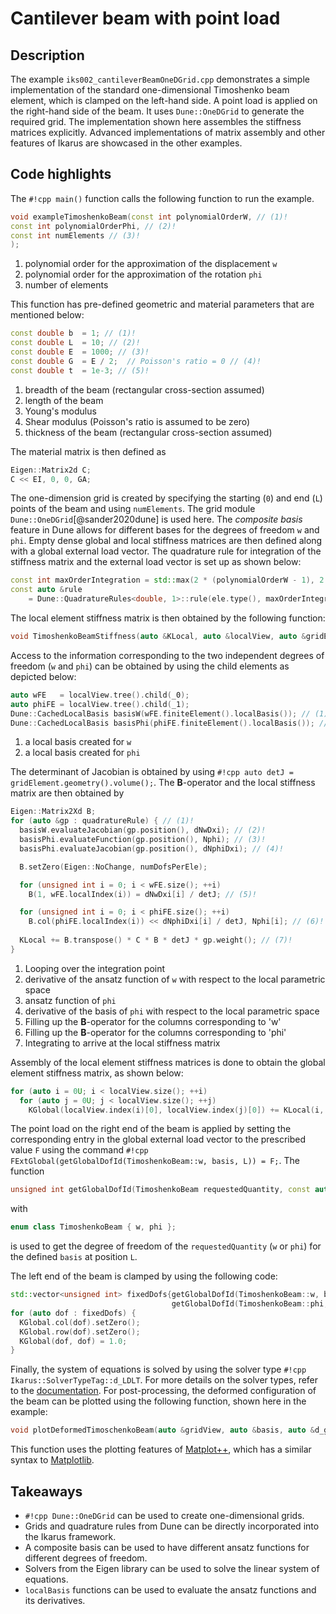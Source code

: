 <!--
SPDX-FileCopyrightText: 2022 The Ikarus Developers mueller@ibb.uni-stuttgart.de
SPDX-License-Identifier: CC-BY-SA-4.0
-->

# Cantilever beam with point load

## Description

The example `iks002_cantileverBeamOneDGrid.cpp` demonstrates a simple implementation of the standard one-dimensional 
Timoshenko beam element, which is clamped on the left-hand side. A point load is applied on the right-hand side of the beam. It uses `Dune::OneDGrid` to generate the required 
grid. The implementation shown here assembles the stiffness matrices explicitly. Advanced 
implementations of matrix assembly and other features of Ikarus are showcased in the other examples.

## Code highlights

The `#!cpp main()` function calls the following function to run the example.
```cpp
void exampleTimoshenkoBeam(const int polynomialOrderW, // (1)! 
const int polynomialOrderPhi, // (2)!
const int numElements // (3)!
);
```

1. polynomial order for the approximation of the displacement `w`
2. polynomial order for the approximation of the rotation `phi`
3. number of elements

This function has pre-defined geometric and material parameters that are mentioned below:
```cpp
const double b  = 1; // (1)! 
const double L  = 10; // (2)! 
const double E  = 1000; // (3)! 
const double G  = E / 2;  // Poisson's ratio = 0 // (4)! 
const double t  = 1e-3; // (5)! 
```

1. breadth of the beam (rectangular cross-section assumed)
2. length of the beam
3. Young's modulus
4. Shear modulus (Poisson's ratio is assumed to be zero)
5. thickness of the beam (rectangular cross-section assumed)

The material matrix is then defined as 
```cpp
Eigen::Matrix2d C;
C << EI, 0, 0, GA;
```

The one-dimension grid is created by specifying the starting (`0`) and end (`L`) points of the beam and using `numElements`.
The grid module `Dune::OneDGrid`[@sander2020dune] is used here. The *composite basis* feature in Dune allows for 
different bases for the degrees of freedom `w` and `phi`. Empty dense global and local stiffness matrices are then defined along with 
a global external load vector. The quadrature rule for integration of the stiffness matrix and the external load vector is set up as shown below:
```cpp
const int maxOrderIntegration = std::max(2 * (polynomialOrderW - 1), 2 * polynomialOrderPhi);
const auto &rule
    = Dune::QuadratureRules<double, 1>::rule(ele.type(), maxOrderIntegration, Dune::QuadratureType::GaussLegendre);
```
The local element stiffness matrix is then obtained by the following function:
```cpp
void TimoshenkoBeamStiffness(auto &KLocal, auto &localView, auto &gridElement, auto &quadratureRule, const Eigen::Matrix2d &C);
```
Access to the information corresponding to the two independent degrees of freedom (`w` and `phi`) can be obtained by using the child elements as depicted below:
```cpp
auto wFE   = localView.tree().child(_0);
auto phiFE = localView.tree().child(_1);
Dune::CachedLocalBasis basisW(wFE.finiteElement().localBasis()); // (1)! 
Dune::CachedLocalBasis basisPhi(phiFE.finiteElement().localBasis()); // (2)! 
```

1. a local basis created for `w`
2. a local basis created for `phi`

The determinant of Jacobian is obtained by using `#!cpp auto detJ = gridElement.geometry().volume();`. The 
$\mathbf{B}$-operator and the local stiffness matrix are then obtained by
```cpp
Eigen::Matrix2Xd B;
for (auto &gp : quadratureRule) { // (1)! 
  basisW.evaluateJacobian(gp.position(), dNwDxi); // (2)! 
  basisPhi.evaluateFunction(gp.position(), Nphi); // (3)! 
  basisPhi.evaluateJacobian(gp.position(), dNphiDxi); // (4)! 

  B.setZero(Eigen::NoChange, numDofsPerEle);

  for (unsigned int i = 0; i < wFE.size(); ++i)
    B(1, wFE.localIndex(i)) = dNwDxi[i] / detJ; // (5)! 

  for (unsigned int i = 0; i < phiFE.size(); ++i)
    B.col(phiFE.localIndex(i)) << dNphiDxi[i] / detJ, Nphi[i]; // (6)! 
    
  KLocal += B.transpose() * C * B * detJ * gp.weight(); // (7)! 
}
```

1. Looping over the integration point
2. derivative of the ansatz function of `w` with respect to the local parametric space
3. ansatz function of `phi`
4. derivative of the basis of `phi` with respect to the local parametric space
5. Filling up the $\mathbf{B}$-operator for the columns corresponding to 'w'
6. Filling up the $\mathbf{B}$-operator for the columns corresponding to 'phi'
7. Integrating to arrive at the local stiffness matrix

Assembly of the local element stiffness matrices is done to obtain the global element stiffness matrix, as shown below:  
```cpp
for (auto i = 0U; i < localView.size(); ++i)
  for (auto j = 0U; j < localView.size(); ++j)
    KGlobal(localView.index(i)[0], localView.index(j)[0]) += KLocal(i, j);
```
The point load on the right end of the beam is applied by setting the corresponding entry in the global external load 
vector to the prescribed value `F` using the command `#!cpp FExtGlobal(getGlobalDofId(TimoshenkoBeam::w, basis, L)) = F;`.
The function 
```cpp 
unsigned int getGlobalDofId(TimoshenkoBeam requestedQuantity, const auto &basis, const double position);
```
with
```cpp 
enum class TimoshenkoBeam { w, phi };
``` 
is used to get the degree of freedom of the `requestedQuantity` (`w` or `phi`) for the defined `basis` at position `L`.

The left end of the beam is clamped by using the following code:
```cpp
std::vector<unsigned int> fixedDofs{getGlobalDofId(TimoshenkoBeam::w, basis, 0.0),
                                    getGlobalDofId(TimoshenkoBeam::phi, basis, 0.0)};
for (auto dof : fixedDofs) {
  KGlobal.col(dof).setZero();
  KGlobal.row(dof).setZero();
  KGlobal(dof, dof) = 1.0;
}
```
Finally, the system of equations is solved by using the solver type `#!cpp Ikarus::SolverTypeTag::d_LDLT`. For more 
details on the solver types, refer to the [documentation](../01_framework/solvers.md).
For post-processing, the deformed configuration of the beam can be plotted using the following function, shown here in the example:
```cpp
void plotDeformedTimoschenkoBeam(auto &gridView, auto &basis, auto &d_glob, double EI, double GA, double L, double F);
```
This function uses the plotting features of [Matplot++](https://github.com/alandefreitas/matplotplusplus), 
which has a similar syntax to [Matplotlib](https://matplotlib.org/).

## Takeaways

- `#!cpp Dune::OneDGrid` can be used to create one-dimensional grids. 
- Grids and quadrature rules from Dune can be directly incorporated into the Ikarus framework.
- A composite basis can be used to have different ansatz functions for different degrees of freedom.
- Solvers from the Eigen library can be used to solve the linear system of equations.
- `localBasis` functions can be used to evaluate the ansatz functions and its derivatives.
